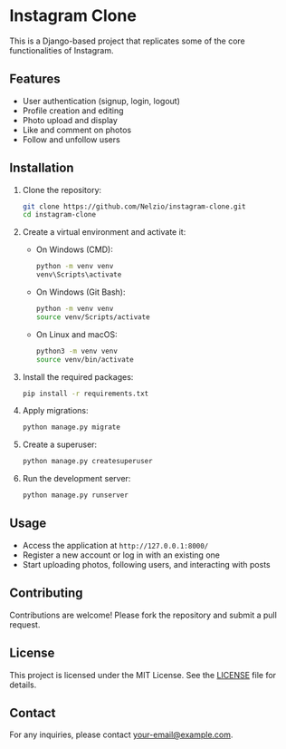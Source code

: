 # Instagram Clone

This is a Django-based project that replicates some of the core functionalities of Instagram.

## Features

- User authentication (signup, login, logout)
- Profile creation and editing
- Photo upload and display
- Like and comment on photos
- Follow and unfollow users

## Installation

1. Clone the repository:
    ```bash
    git clone https://github.com/Nelzio/instagram-clone.git
    cd instagram-clone
    ```

2. Create a virtual environment and activate it:

    - On Windows (CMD):
        ```cmd
        python -m venv venv
        venv\Scripts\activate
        ```

    - On Windows (Git Bash):
        ```bash
        python -m venv venv
        source venv/Scripts/activate
        ```

    - On Linux and macOS:
        ```bash
        python3 -m venv venv
        source venv/bin/activate
        ```

1. Install the required packages:
    ```bash
    pip install -r requirements.txt
    ```

2. Apply migrations:
    ```bash
    python manage.py migrate
    ```

3. Create a superuser:
    ```bash
    python manage.py createsuperuser
    ```

4. Run the development server:
    ```bash
    python manage.py runserver
    ```

## Usage

- Access the application at `http://127.0.0.1:8000/`
- Register a new account or log in with an existing one
- Start uploading photos, following users, and interacting with posts

## Contributing

Contributions are welcome! Please fork the repository and submit a pull request.

## License

This project is licensed under the MIT License. See the [LICENSE](LICENSE) file for details.

## Contact

For any inquiries, please contact [your-email@example.com](mailto:your-email@example.com).
